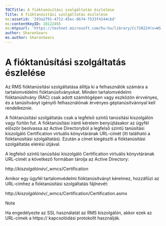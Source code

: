 ```yaml
---
TOCTitle: A fióktanúsítási szolgáltatás észlelése
Title: A fióktanúsítási szolgáltatás észlelése
ms:assetid: '293a2f91-4712-45ec-8b74-7533f4144cbd'
ms:contentKeyID: 18122455
ms:mtpsurl: 'https://technet.microsoft.com/hu-hu/library/Cc720224(v=WS.10)'
author: SharonSears
ms.author: SharonSears
---
```


A fióktanúsítási szolgáltatás észlelése
=======================================

Az RMS fióktanúsítási szolgáltatása állítja ki a felhasználók számára a tartalomvédelmi fióktanúsítványokat. Minden tartalomvédelmi fióktanúsítvány (RAC) csak adott számítógépen vagy eszközön érvvényes, és a tanúsítványt igénylő felhasználónak érvényes géptanúsítvánnyal kell rendelkeznie.

A fióktanúsítási szolgáltatás csak a legfelső szintű tanúsítási kiszolgálón vagy fürtön fut. A fióktanúsítási iránti kérelem benyújtásakor az ügyfél először beolvassa az Active Directoryból a legfelső szintű tanúsítási kiszolgáló Certification virtuális könyvtárának URL-címét (itt található a fióktanúsítási szolgáltatás). Ezután a címet kiegészíti a fióktanúsítási szolgáltatás elérési útjával.

A legfelső szintű tanúsítási kiszolgáló Certification virtuális könyvtárának URL-címét a következő formában tárolja az Active Directory:

http://*kiszolgálónév*/\_wmcs/Certification

Amikor egy ügyfél tartalomvédelmi fióktanúsítványt kérelmez, hozzáfűzi az URL-címhez a fióktanúsítási szolgáltatás fájlnevét:

http://*kiszolgálónév*/\_wmcs/Certification/Certification.asmx

> [!NOTE]  
> Ha engedélyezte az SSL használatát az RMS kiszolgálón, akkor ezek az URL-címek a https:// kapcsolódási protokollt használják. 
